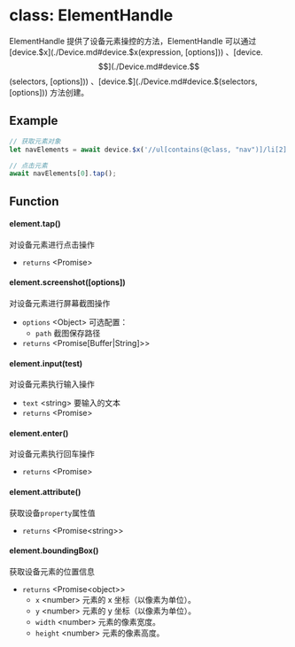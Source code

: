 # class: ElementHandle

ElementHandle 提供了设备元素操控的方法，ElementHandle 可以通过 [device.$x](./Device.md#device.$x(expression, [options])) 、[device.$$](./Device.md#device.$$(selectors, [options])) 、[device.$](./Device.md#device.$(selectors, [options])) 方法创建。

## Example

```javascript
// 获取元素对象
let navElements = await device.$x('//ul[contains(@class, "nav")]/li[2]');

// 点击元素
await navElements[0].tap();
```

## Function

#### element.tap()

对设备元素进行点击操作

- `returns` <Promise\>

#### element.screenshot([options])

对设备元素进行屏幕截图操作

- `options` <Object\> 可选配置：
  - `path` <string/> 截图保存路径
- `returns` <Promise[Buffer|String]>\>

#### element.input(test)

对设备元素执行输入操作

- `text` <string\> 要输入的文本
- `returns` <Promise\>

#### element.enter()

对设备元素执行回车操作

- `returns` <Promise\>

#### element.attribute()

获取设备`property`属性值

- `returns` <Promise<string\>\>

#### element.boundingBox()

获取设备元素的位置信息

- `returns` <Promise<object\>\>
  - `x` <number\> 元素的 x 坐标（以像素为单位）。
  - `y` <number\> 元素的 y 坐标（以像素为单位）。
  - `width` <number\> 元素的像素宽度。
  - `height` <number\> 元素的像素高度。
